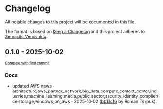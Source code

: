 # Changelog

All notable changes to this project will be documented in this file.

The format is based on [Keep a Changelog](http://keepachangelog.com/en/1.0.0/)
and this project adheres to [Semantic Versioning](http://semver.org/spec/v2.0.0.html).

<!-- insertion marker -->
## [0.1.0](https://github.com/tsypuk/aws-news/releases/tag/ver-2025-10-020.1.0) - 2025-10-02

<small>[Compare with first commit](https://github.com/tsypuk/aws-news/compare/70524a93f97e301edf137421913ee3d395873a48...ver-2025-10-02)</small>

### Docs

- updated AWS news - architecture,aws_partner_network,big_data,compute,contact_center,industries,machine_learning,media,public_sector,security_identity_complience,storage,windows_on_aws - 2025-10-02 ([bb13cf6](https://github.com/tsypuk/aws-news/commit/bb13cf6fc7e08924578f44d2ca24f22a53169128) by Roman Tsypuk).

